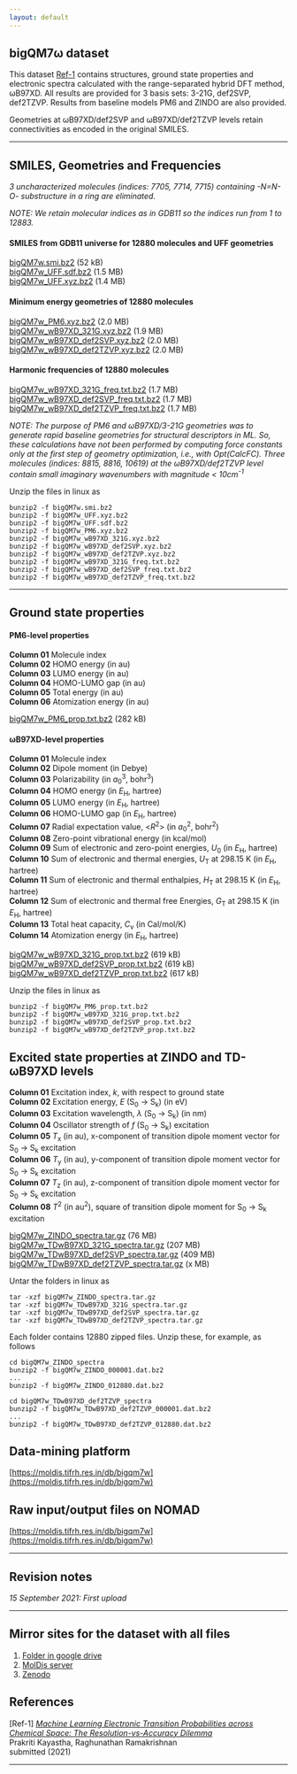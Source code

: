 ```yaml
---
layout: default
---
```


## bigQM7&omega; dataset

This dataset [Ref-1]() contains structures, ground state properties and electronic spectra calculated with the range-separated hybrid DFT method, &omega;B97XD. All results are provided for 3 basis sets: 3-21G, def2SVP, def2TZVP. Results from baseline models PM6 and ZINDO are also provided. 

Geometries at &omega;B97XD/def2SVP and &omega;B97XD/def2TZVP levels retain connectivities as encoded in the original SMILES.

***

## SMILES, Geometries and Frequencies

_3 uncharacterized molecules (indices: 7705, 7714, 7715) containing -N=N-O- substructure in a ring are eliminated._    

_NOTE: We retain molecular indices as in GDB11 so the indices run from 1 to 12883._    


#### SMILES from GDB11 universe for 12880 molecules and UFF geometries
[bigQM7w.smi.bz2](https://ndownloader.figshare.com/files/30478341) (52 kB)     
[bigQM7w_UFF.sdf.bz2](https://ndownloader.figshare.com/files/30478323) (1.5 MB)     
[bigQM7w_UFF.xyz.bz2](https://ndownloader.figshare.com/files/30478326) (1.4 MB)      

#### Minimum energy geometries of 12880 molecules

[bigQM7w_PM6.xyz.bz2](https://ndownloader.figshare.com/files/30478311) (2.0 MB)     
[bigQM7w_wB97XD_321G.xyz.bz2](https://ndownloader.figshare.com/files/30478314) (1.9 MB)       
[bigQM7w_wB97XD_def2SVP.xyz.bz2](https://ndownloader.figshare.com/files/30478317) (2.0 MB)      
[bigQM7w_wB97XD_def2TZVP.xyz.bz2](https://ndownloader.figshare.com/files/30478320) (2.0 MB)     

#### Harmonic frequencies of 12880 molecules

[bigQM7w_wB97XD_321G_freq.txt.bz2](https://ndownloader.figshare.com/files/30478362) (1.7 MB)       
[bigQM7w_wB97XD_def2SVP_freq.txt.bz2](https://ndownloader.figshare.com/files/30478347) (1.7 MB)      
[bigQM7w_wB97XD_def2TZVP_freq.txt.bz2](https://ndownloader.figshare.com/files/30478359) (1.7 MB)  

_NOTE: The purpose of PM6 and &omega;B97XD/3-21G geometries was to generate rapid baseline geometries for structural descriptors in ML. So, these calculations have not been performed by computing force constants only at the first step of geometry optimization, i.e., with Opt(CalcFC). Three molecules (indices: 8815, 8816, 10619) at the &omega;B97XD/def2TZVP level contain small imaginary wavenumbers with magnitude < 10cm<sup>-1</sup>_ 

Unzip the files in linux as
```
bunzip2 -f bigQM7w.smi.bz2
bunzip2 -f bigQM7w_UFF.xyz.bz2
bunzip2 -f bigQM7w_UFF.sdf.bz2
bunzip2 -f bigQM7w_PM6.xyz.bz2
bunzip2 -f bigQM7w_wB97XD_321G.xyz.bz2
bunzip2 -f bigQM7w_wB97XD_def2SVP.xyz.bz2
bunzip2 -f bigQM7w_wB97XD_def2TZVP.xyz.bz2
bunzip2 -f bigQM7w_wB97XD_321G_freq.txt.bz2
bunzip2 -f bigQM7w_wB97XD_def2SVP_freq.txt.bz2
bunzip2 -f bigQM7w_wB97XD_def2TZVP_freq.txt.bz2
```

***

## Ground state properties 

#### PM6-level properties 

**Column 01** Molecule index      
**Column 02** HOMO energy (in au)               
**Column 03** LUMO energy (in au)             
**Column 04** HOMO-LUMO gap (in au)               
**Column 05** Total energy (in au)                  
**Column 06** Atomization energy (in au)      

[bigQM7w_PM6_prop.txt.bz2](https://ndownloader.figshare.com/files/30478353) (282 kB)     

#### &omega;B97XD-level properties 

**Column 01** Molecule index                 
**Column 02** Dipole moment (in Debye)             
**Column 03** Polarizability (in _a_<sub>0</sub><sup>3</sup>, bohr<sup>3</sup>)              
**Column 04** HOMO energy (in _E_<sub>H</sub>, hartree)               
**Column 05** LUMO energy (in _E_<sub>H</sub>, hartree)                 
**Column 06** HOMO-LUMO gap (in _E_<sub>H</sub>, hartree)             
**Column 07** Radial expectation value, <_R_<sup>2</sup>> (in _a_<sub>0</sub><sup>2</sup>, bohr<sup>2</sup>)             
**Column 08** Zero-point vibrational energy (in kcal/mol)              
**Column 09** Sum of electronic and zero-point energies, _U_<sub>0</sub> (in _E_<sub>H</sub>, hartree)                 
**Column 10** Sum of electronic and thermal energies, _U_<sub>T</sub> at 298.15 K (in _E_<sub>H</sub>, hartree)              
**Column 11** Sum of electronic and thermal enthalpies, _H_<sub>T</sub> at 298.15 K (in _E_<sub>H</sub>, hartree)                    
**Column 12** Sum of electronic and thermal free Energies, _G_<sub>T</sub> at 298.15 K (in _E_<sub>H</sub>, hartree)                
**Column 13** Total heat capacity, _C_<sub>v</sub> (in Cal/mol/K)             
**Column 14** Atomization energy (in _E_<sub>H</sub>, hartree)    
 
[bigQM7w_wB97XD_321G_prop.txt.bz2](https://ndownloader.figshare.com/files/30478350) (619 kB)           
[bigQM7w_wB97XD_def2SVP_prop.txt.bz2](https://ndownloader.figshare.com/files/30478344) (619 kB)       
[bigQM7w_wB97XD_def2TZVP_prop.txt.bz2](https://ndownloader.figshare.com/files/30478356) (617 kB)       

Unzip the files in linux as
```
bunzip2 -f bigQM7w_PM6_prop.txt.bz2            
bunzip2 -f bigQM7w_wB97XD_321G_prop.txt.bz2               
bunzip2 -f bigQM7w_wB97XD_def2SVP_prop.txt.bz2                  
bunzip2 -f bigQM7w_wB97XD_def2TZVP_prop.txt.bz2                         
```

## Excited state properties at ZINDO and TD-&omega;B97XD levels

**Column 01** Excitation index, _k_, with respect to ground state   
**Column 02** Excitation energy, _E_ (S<sub>0</sub>  → S<sub>k</sub>) (in eV)       
**Column 03** Excitation wavelength, _&lambda;_ (S<sub>0</sub>  → S<sub>k</sub>) (in nm)   
**Column 04** Oscillator strength of _f_ (S<sub>0</sub>  → S<sub>k</sub>) excitation  
**Column 05** _T_<sub>x</sub> (in au), x-component of transition dipole moment vector for S<sub>0</sub>  → S<sub>k</sub> excitation          
**Column 06** _T_<sub>y</sub> (in au), y-component of transition dipole moment vector for S<sub>0</sub>  → S<sub>k</sub> excitation        
**Column 07** _T_<sub>z</sub> (in au), z-component of transition dipole moment vector for S<sub>0</sub>  → S<sub>k</sub> excitation    
**Column 08** _T_<sup>2</sup> (in au<sup>2</sup>), square of transition dipole moment  for S<sub>0</sub>  → S<sub>k</sub> excitation 

[bigQM7w_ZINDO_spectra.tar.gz](https://ndownloader.figshare.com/files/30478308) (76 MB)     
[bigQM7w_TDwB97XD_321G_spectra.tar.gz](https://ndownloader.figshare.com/files/30478335) (207 MB)       
[bigQM7w_TDwB97XD_def2SVP_spectra.tar.gz](https://ndownloader.figshare.com/files/30478338) (409 MB)      
[bigQM7w_TDwB97XD_def2TZVP_spectra.tar.gz]() (x MB)      

Untar the folders in linux as

```
tar -xzf bigQM7w_ZINDO_spectra.tar.gz     
tar -xzf bigQM7w_TDwB97XD_321G_spectra.tar.gz   
tar -xzf bigQM7w_TDwB97XD_def2SVP_spectra.tar.gz   
tar -xzf bigQM7w_TDwB97XD_def2TZVP_spectra.tar.gz 
```

Each folder contains 12880 zipped files. Unzip these, for example, as follows
```
cd bigQM7w_ZINDO_spectra
bunzip2 -f bigQM7w_ZINDO_000001.dat.bz2
...
bunzip2 -f bigQM7w_ZINDO_012880.dat.bz2
```

```
cd bigQM7w_TDwB97XD_def2TZVP_spectra
bunzip2 -f bigQM7w_TDwB97XD_def2TZVP_000001.dat.bz2
...
bunzip2 -f bigQM7w_TDwB97XD_def2TZVP_012880.dat.bz2
```
   

## Data-mining platform

[https://moldis.tifrh.res.in/db/bigqm7w](https://moldis.tifrh.res.in/db/bigqm7w)

## Raw input/output files on NOMAD

[https://moldis.tifrh.res.in/db/bigqm7w](https://moldis.tifrh.res.in/db/bigqm7w)


***

## Revision notes

_15 September 2021: First upload_

***


## Mirror sites for the dataset with all files
1. [Folder in google drive](https://drive.google.com/drive/folders/1smDh6MKcvUodM9zrQPowafYc8EAFGhTX?usp=sharing)
2. [MolDis server](https://moldis.tifrh.res.in/db/data/bigQM7w)
3. [Zenodo](https://zenodo.org/deposit/5280934)

## References
[Ref-1] [_Machine Learning 
Electronic Transition Probabilities across Chemical Space:
The Resolution-vs-Accuracy Dilemma_](https://doi.org/10.1088/2632-2153/abe347)            
Prakriti Kayastha, Raghunathan Ramakrishnan     
submitted (2021)  

***
